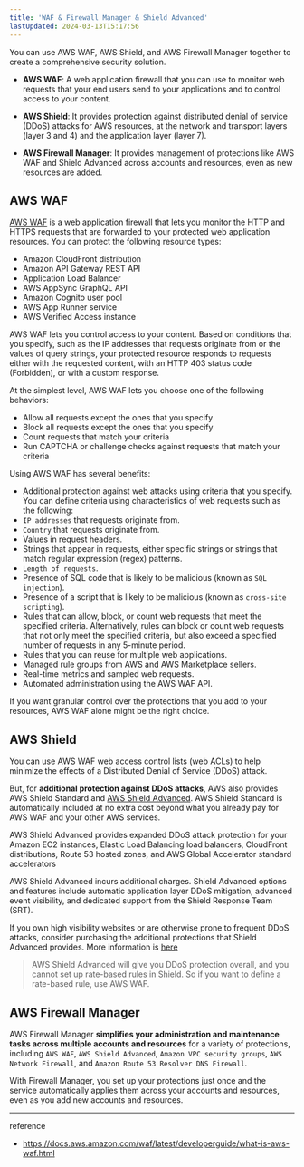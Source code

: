 ```yaml
---
title: 'WAF & Firewall Manager & Shield Advanced'
lastUpdated: 2024-03-13T15:17:56
---
```


You can use AWS WAF, AWS Shield, and AWS Firewall Manager together to create a comprehensive security solution. 

- **AWS WAF**: A web application firewall that you can use to monitor web requests that your end users send to your applications and to control access to your content. 

- **AWS Shield**: It provides protection against distributed denial of service (DDoS) attacks for AWS resources, at the network and transport layers (layer 3 and 4) and the application layer (layer 7).

- **AWS Firewall Manager**: It provides management of protections like AWS WAF and Shield Advanced across accounts and resources, even as new resources are added.

## AWS WAF

[AWS WAF](https://docs.aws.amazon.com/waf/latest/developerguide/waf-chapter.html) is a web application firewall that lets you monitor the HTTP and HTTPS requests that are forwarded to your protected web application resources. You can protect the following resource types:

- Amazon CloudFront distribution
- Amazon API Gateway REST API
- Application Load Balancer
- AWS AppSync GraphQL API
- Amazon Cognito user pool
- AWS App Runner service
- AWS Verified Access instance

AWS WAF lets you control access to your content. Based on conditions that you specify, such as the IP addresses that requests originate from or the values of query strings, your protected resource responds to requests either with the requested content, with an HTTP 403 status code (Forbidden), or with a custom response.

At the simplest level, AWS WAF lets you choose one of the following behaviors:

- Allow all requests except the ones that you specify
- Block all requests except the ones that you specify
- Count requests that match your criteria
- Run CAPTCHA or challenge checks against requests that match your criteria

Using AWS WAF has several benefits:

- Additional protection against web attacks using criteria that you specify. You can define criteria using characteristics of web requests such as the following:
- `IP addresses` that requests originate from.
- `Country` that requests originate from.
- Values in request headers.
- Strings that appear in requests, either specific strings or strings that match regular expression (regex) patterns.
- `Length of requests`.
- Presence of SQL code that is likely to be malicious (known as `SQL injection`).
- Presence of a script that is likely to be malicious (known as `cross-site scripting`).
- Rules that can allow, block, or count web requests that meet the specified criteria. Alternatively, rules can block or count web requests that not only meet the specified criteria, but also exceed a specified number of requests in any 5-minute period.
- Rules that you can reuse for multiple web applications.
- Managed rule groups from AWS and AWS Marketplace sellers.
- Real-time metrics and sampled web requests.
- Automated administration using the AWS WAF API.

If you want granular control over the protections that you add to your resources, AWS WAF alone might be the right choice.

## AWS Shield

You can use AWS WAF web access control lists (web ACLs) to help minimize the effects of a Distributed Denial of Service (DDoS) attack. 

But, for **additional protection against DDoS attacks**, AWS also provides AWS Shield Standard and [AWS Shield Advanced](https://docs.aws.amazon.com/waf/latest/developerguide/ddos-advanced-summary-capabilities.html). AWS Shield Standard is automatically included at no extra cost beyond what you already pay for AWS WAF and your other AWS services.

AWS Shield Advanced provides expanded DDoS attack protection for your Amazon EC2 instances, Elastic Load Balancing load balancers, CloudFront distributions, Route 53 hosted zones, and AWS Global Accelerator standard accelerators

AWS Shield Advanced incurs additional charges. Shield Advanced options and features include automatic application layer DDoS mitigation, advanced event visibility, and dedicated support from the Shield Response Team (SRT).

If you own high visibility websites or are otherwise prone to frequent DDoS attacks, consider purchasing the additional protections that Shield Advanced provides. More information is [here](https://docs.aws.amazon.com/waf/latest/developerguide/ddos-advanced-summary-deciding.html)

> AWS Shield Advanced will give you DDoS protection overall, and you cannot set up rate-based rules in Shield. So if you want to define a rate-based rule, use AWS WAF.

## AWS Firewall Manager

AWS Firewall Manager **simplifies your administration and maintenance tasks across multiple accounts and resources** for a variety of protections, including `AWS WAF`, `AWS Shield Advanced`, `Amazon VPC security groups`, `AWS Network Firewall`, and `Amazon Route 53 Resolver DNS Firewall`.

With Firewall Manager, you set up your protections just once and the service automatically applies them across your accounts and resources, even as you add new accounts and resources.

---
reference
- https://docs.aws.amazon.com/waf/latest/developerguide/what-is-aws-waf.html



